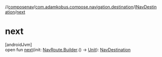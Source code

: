 //[composenav](../../../index.md)/[com.adamkobus.compose.navigation.destination](../index.md)/[INavDestination](index.md)/[next](next.md)

# next

[androidJvm]\
open fun [next](next.md)(init: [NavRoute.Builder](../-nav-route/-builder/index.md).() -&gt; [Unit](https://kotlinlang.org/api/latest/jvm/stdlib/kotlin/-unit/index.html)): [NavDestination](../-nav-destination/index.md)
